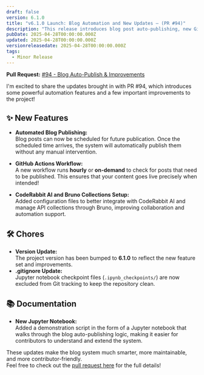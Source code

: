 ```yaml
---
draft: false
version: 6.1.0
title: "v6.1.0 Launch: Blog Automation and New Updates — (PR #94)"
description: "This release introduces blog post auto-publishing, new GitHub workflows, and improved project versioning and documentation."
pubDate: 2025-04-28T00:00:00.000Z
updated: 2025-04-28T00:00:00.000Z
versionreleasedate: 2025-04-28T00:00:00.000Z
tags:
  - Minor Release
---
```


**Pull Request:** [#94 - Blog Auto-Publish & Improvements](https://github.com/rafay99-epic/Astro-Portfolio-Blog/pull/94)

I'm excited to share the updates brought in with PR #94, which introduces some powerful automation features and a few important improvements to the project!

## ✨ New Features

- **Automated Blog Publishing:**  
  Blog posts can now be scheduled for future publication. Once the scheduled time arrives, the system will automatically publish them without any manual intervention.
- **GitHub Actions Workflow:**  
  A new workflow runs **hourly** or **on-demand** to check for posts that need to be published. This ensures that your content goes live precisely when intended!

- **CodeRabbit AI and Bruno Collections Setup:**  
  Added configuration files to better integrate with CodeRabbit AI and manage API collections through Bruno, improving collaboration and automation support.

## 🛠 Chores

- **Version Update:**  
  The project version has been bumped to **6.1.0** to reflect the new feature set and improvements.
- **.gitignore Update:**  
  Jupyter notebook checkpoint files (`.ipynb_checkpoints/`) are now excluded from Git tracking to keep the repository clean.

## 📚 Documentation

- **New Jupyter Notebook:**  
  Added a demonstration script in the form of a Jupyter notebook that walks through the blog auto-publishing logic, making it easier for contributors to understand and extend the system.

These updates make the blog system much smarter, more maintainable, and more contributor-friendly.  
Feel free to check out the [pull request here](https://github.com/rafay99-epic/Astro-Portfolio-Blog/pull/94) for the full details!
